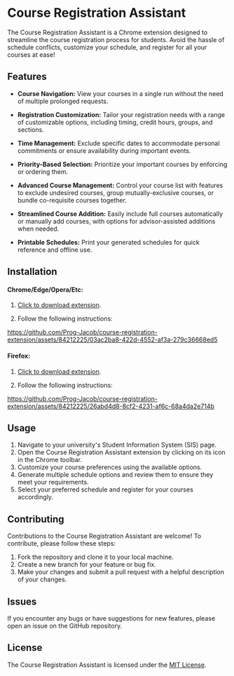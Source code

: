 # Course Registration Assistant

The Course Registration Assistant is a Chrome extension designed to streamline the course registration process for students. Avoid the hassle of schedule conflicts, customize your schedule, and register for all your courses at ease!

## Features

- **Course Navigation:** View your courses in a single run without the need of multiple prolonged requests.

- **Registration Customization:** Tailor your registration needs with a range of customizable options, including timing, credit hours, groups, and sections.

- **Time Management:** Exclude specific dates to accommodate personal commitments or ensure availability during important events.

- **Priority-Based Selection:** Prioritize your important courses by enforcing or ordering them.

- **Advanced Course Management:** Control your course list with features to exclude undesired courses, group mutually-exclusive courses, or bundle co-requisite courses together.

- **Streamlined Course Addition:** Easily include full courses automatically or manually add courses, with options for advisor-assisted additions when needed.

- **Printable Schedules:** Print your generated schedules for quick reference and offline use.

## Installation

#### Chrome/Edge/Opera/Etc:

1. [Click to download extension](https://raw.githubusercontent.com/Prog-Jacob/course-registration-extension/master/download/course_registration_assistant-1.2.0.zip).

2. Follow the following instructions:

https://github.com/Prog-Jacob/course-registration-extension/assets/84212225/03ac2ba8-422d-4552-af3a-279c36668ed5

#### Firefox:

1. [Click to download extension](https://raw.githubusercontent.com/Prog-Jacob/course-registration-extension/master/download/course_registration_assistant-1.2.0.xpi).

2. Follow the following instructions:

https://github.com/Prog-Jacob/course-registration-extension/assets/84212225/26abd4d8-8cf2-4231-af6c-68a4da2e714b

## Usage

1. Navigate to your university's Student Information System (SIS) page.
2. Open the Course Registration Assistant extension by clicking on its icon in the Chrome toolbar.
3. Customize your course preferences using the available options.
4. Generate multiple schedule options and review them to ensure they meet your requirements.
5. Select your preferred schedule and register for your courses accordingly.

## Contributing

Contributions to the Course Registration Assistant are welcome! To contribute, please follow these steps:

1. Fork the repository and clone it to your local machine.
2. Create a new branch for your feature or bug fix.
3. Make your changes and submit a pull request with a helpful description of your changes.

## Issues

If you encounter any bugs or have suggestions for new features, please open an issue on the GitHub repository.

## License

The Course Registration Assistant is licensed under the [MIT License](./LICENSE).
